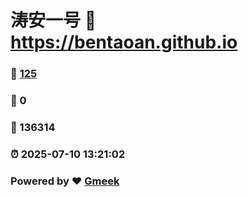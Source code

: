 # 涛安一号 :link: https://bentaoan.github.io 
### :page_facing_up: [125](https://bentaoan.github.io/tag.html) 
### :speech_balloon: 0 
### :hibiscus: 136314 
### :alarm_clock: 2025-07-10 13:21:02 
### Powered by :heart: [Gmeek](https://github.com/Meekdai/Gmeek)
